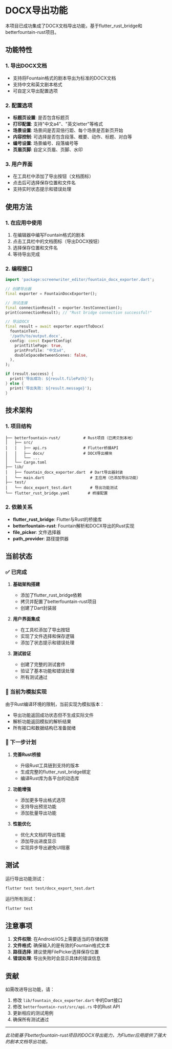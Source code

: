 # DOCX导出功能

本项目已成功集成了DOCX文档导出功能，基于flutter_rust_bridge和betterfountain-rust项目。

## 功能特性

### 1. 导出DOCX文档
- 支持将Fountain格式的剧本导出为标准的DOCX文档
- 支持中文和英文剧本格式
- 可自定义导出配置选项

### 2. 配置选项
- **标题页设置**: 是否包含标题页
- **打印配置**: 支持"中文a4"、"英文letter"等格式
- **场景设置**: 场景间是否双倍行距、每个场景是否新页开始
- **内容控制**: 可选择是否包含段落、概要、动作、标题、对白等
- **编号设置**: 场景编号、段落编号等
- **页眉页脚**: 自定义页眉、页脚、水印

### 3. 用户界面
- 在工具栏中添加了导出按钮（文档图标）
- 点击后可选择保存位置和文件名
- 支持实时状态提示和错误处理

## 使用方法

### 1. 在应用中使用
1. 在编辑器中编写Fountain格式的剧本
2. 点击工具栏中的文档图标（导出DOCX按钮）
3. 选择保存位置和文件名
4. 等待导出完成

### 2. 编程接口
```dart
import 'package:screenwriter_editor/fountain_docx_exporter.dart';

// 创建导出器
final exporter = FountainDocxExporter();

// 测试连接
final connectionResult = exporter.testConnection();
print(connectionResult); // "Rust bridge connection successful!"

// 导出DOCX
final result = await exporter.exportToDocx(
  fountainText,
  '/path/to/output.docx',
  config: const ExportConfig(
    printTitlePage: true,
    printProfile: "中文a4",
    doubleSpaceBetweenScenes: false,
  ),
);

if (result.success) {
  print('导出成功: ${result.filePath}');
} else {
  print('导出失败: ${result.message}');
}
```

## 技术架构

### 1. 项目结构
```
├── betterfountain-rust/          # Rust项目（已拷贝到本地）
│   ├── src/
│   │   ├── api.rs                # Flutter桥接API
│   │   ├── docx/                 # DOCX导出模块
│   │   └── ...
│   └── Cargo.toml
├── lib/
│   ├── fountain_docx_exporter.dart  # Dart导出器封装
│   └── main.dart                    # 主应用（已添加导出功能）
├── test/
│   └── docx_export_test.dart        # 导出功能测试
└── flutter_rust_bridge.yaml        # 桥接配置
```

### 2. 依赖关系
- **flutter_rust_bridge**: Flutter与Rust的桥接库
- **betterfountain-rust**: Fountain解析和DOCX导出的Rust实现
- **file_picker**: 文件选择器
- **path_provider**: 路径提供器

## 当前状态

### ✅ 已完成
1. **基础架构搭建**
   - 添加了flutter_rust_bridge依赖
   - 拷贝并配置了betterfountain-rust项目
   - 创建了Dart封装层

2. **用户界面集成**
   - 在工具栏添加了导出按钮
   - 实现了文件选择和保存逻辑
   - 添加了状态提示和错误处理

3. **测试验证**
   - 创建了完整的测试套件
   - 验证了基本功能和错误处理
   - 所有测试通过

### 🔄 当前为模拟实现
由于Rust编译环境的限制，当前实现为模拟版本：
- 导出功能返回成功状态但不生成实际文件
- 解析功能返回模拟的解析结果
- 所有接口和数据结构已准备就绪

### 🚀 下一步计划
1. **完善Rust桥接**
   - 升级Rust工具链到支持的版本
   - 生成完整的flutter_rust_bridge绑定
   - 编译Rust库为各平台的动态库

2. **功能增强**
   - 添加更多导出格式选项
   - 支持导出预览功能
   - 添加批量导出功能

3. **性能优化**
   - 优化大文档的导出性能
   - 添加导出进度显示
   - 实现异步导出避免UI阻塞

## 测试

运行导出功能测试：
```bash
flutter test test/docx_export_test.dart
```

运行所有测试：
```bash
flutter test
```

## 注意事项

1. **文件权限**: 在Android/iOS上需要适当的存储权限
2. **文件格式**: 确保输入的是有效的Fountain格式文本
3. **路径选择**: 建议使用FilePicker选择保存位置
4. **错误处理**: 导出失败时会显示具体的错误信息

## 贡献

如需改进导出功能，请：
1. 修改 `lib/fountain_docx_exporter.dart` 中的Dart接口
2. 修改 `betterfountain-rust/src/api.rs` 中的Rust API
3. 更新相应的测试用例
4. 确保所有测试通过

---

*此功能基于betterfountain-rust项目的DOCX导出能力，为Flutter应用提供了强大的剧本文档导出功能。*
